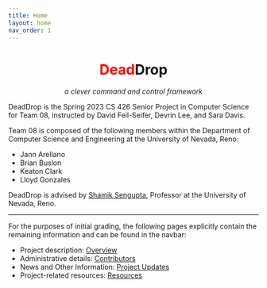 ```yaml
---
title: Home
layout: home
nav_order: 1
---
```

<center>
  <h1><span style="color: red;">Dead</span>Drop</h1>
  <i>a clever command and control framework</i>
</center>

DeadDrop is the Spring 2023 CS 426 Senior Project in Computer Science for Team 08, instructed by David Feil-Seifer, Devrin Lee, and Sara Davis.

Team 08 is composed of the following members within the Department of Computer Science and Engineering at the University of Nevada, Reno:
- Jann Arellano
- Brian Buslon
- Keaton Clark
- Lloyd Gonzales

DeadDrop is advised by [Shamik Sengupta](https://www.unr.edu/cse/people/shamik-sengupta), Professor at the University of Nevada, Reno.

---

For the purposes of initial grading, the following pages explicitly contain the remaining information and can be found in the navbar:
- Project description: [Overview](/pages/overview)
- Administrative details: [Contributors](/pages/contributors)
- News and Other Information: [Project Updates](/pages/project_updates/project_updates) 
- Project-related resources: [Resources](/pages/resources)
